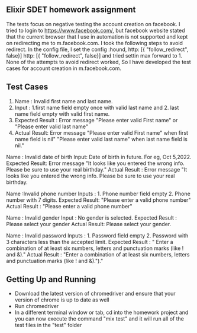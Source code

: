 ## Elixir SDET homework assignment

The tests focus on negative testing the account creation on facebook. I tried to login to https://www.facebook.com/, but facebook website stated that the current browser that I use in automation is not supported and kept on redirecting me to m.facebook.com. I took the following steps to avoid redirect.
In the config file, I set the config :hound, http: [{ "follow_redirect", false}] http: [{ "follow_redirect", false}] and tried settin max forward to 1. None of the attempts to avoid redirect worked, So I have developed the test cases for account creation in m.facebook.com. 

## Test Cases

1. Name : Invalid first name and last name. 
  1. Input : 1.first name field empty once with valid last name and  2. last name field empty with valid first name.
  2. Expected Result : Error message "Please enter valid First name" or "Please enter valid last name" 
  3. Actual Result: Error message "Please enter valid First name" when first name field is nil" "Please enter valid last name" when last name field is nil."

Name : Invalid date of birth Input: 
Date of birth in future. For eg, Oct 5,2022.
Expected Result: Error message "It looks like you entered the wrong info. Please be sure to use your real birthday." 
Actual Result : Error message "It looks like you entered the wrong info. Please be sure to use your real birthday.

Name :Invalid phone number
Inputs : 1. Phone number field empty 2. Phone number with 7 digits.
Expected Result: "Please enter a valid phone number" 
Actual Result : "Please enter a valid phone number"

Name : Invalid gender 
Input : No gender is selected. 
Expected Result : Please select your gender 
Actual Result: Please select your gender.

Name : Invalid password 
Inputs : 1. Password field empty 2. Password with 3 characters less than the accepted limit. 
Expected Result : " Enter a combination of at least six numbers, letters and punctuation marks (like ! and &)." 
Actual Result : "Enter a combination of at least six numbers, letters and punctuation marks (like ! and &).")."
 


## Getting Up and Running

- Download the latest version of chromedriver and ensure that your version of chrome is up to date as well
- Run chromedriver
- In a different terminal window or tab, cd into the homework project and you can now execute the command "mix test" and it will run all of the test files in the "test" folder



